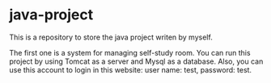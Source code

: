 # java-project
This is a repository to store the java project writen by myself.

The first one is a system for managing self-study room.
You can run this project by using Tomcat as a server and Mysql as a database. Also, you can use this account to login in this website: user name: test, password: test.
